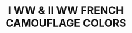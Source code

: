 ---
layout: product
title: "I WW & II WW FRENCH CAMOUFLAGE COLORS"
price: "1800" 
desc: "Set boja"
img_path: "/assets/img/A.MIG-7110.jpg"
brand: "AMMO"
available: false
special_offer: false
new: false
soon: false
cat: "020000"
subcat: "020100"
subsubcat: "020102"
sifra: "A.MIG-7110"
popular: true
---